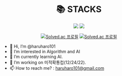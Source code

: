 <div align=center><h1>📚 STACKS</h1></div>
<div align=center> 
  <img src="https://img.shields.io/badge/c++-00599C?style=for-the-badge&logo=c%2B%2B&logoColor=white">
  <img src="https://img.shields.io/badge/python-3776AB?style=for-the-badge&logo=python&logoColor=white"> 
  
  [![Solved.ac 프로필](http://mazassumnida.wtf/api/v2/generate_badge?boj=haru_101)](https://solved.ac/haru_101)
  [![Solved.ac 프로필](http://mazassumnida.wtf/api/v2/generate_badge?boj=studyharu_101)](https://solved.ac/studyharu_101)
</div>


- 👋 Hi, I’m @haruharo101
- 👀 I’m interested in Algorithm and AI
- 🌱 I’m currently learning AI.
- 💞️ I’m working on 미적확통컵(12/24/22).
- 📫 How to reach me? : haruharo101@gmail.com
